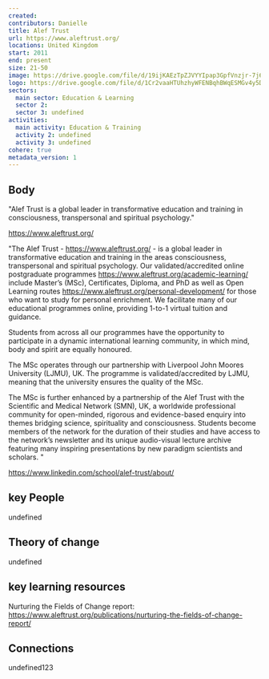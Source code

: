 ```yaml
---
created:
contributors: Danielle
title: Alef Trust
url: https://www.aleftrust.org/
locations: United Kingdom
start: 2011
end: present
size: 21-50
image: https://drive.google.com/file/d/19ijKAEzTpZJVYYIpap3GpfVnzjr-7j6_/view?usp=drive_link
logo: https://drive.google.com/file/d/1Cr2vaaHTUhzhyWFENBqhBWqESMGv4y5D/view?usp=drive_link
sectors:
  main sector: Education & Learning
  sector 2: 
  sector 3: undefined
activities: 
  main activity: Education & Training
  activity 2: undefined
  activity 3: undefined
cohere: true
metadata_version: 1
---
```



## Body

"Alef Trust is a global leader in transformative education and training in consciousness, transpersonal and spiritual psychology.​"

https://www.aleftrust.org/

"The Alef Trust - https://www.aleftrust.org/ - is a global leader in transformative education and training in the areas consciousness, transpersonal and spiritual psychology.  Our validated/accredited online postgraduate programmes https://www.aleftrust.org/academic-learning/ include Master’s (MSc), Certificates, Diploma,  and PhD as well as Open Learning routes https://www.aleftrust.org/personal-development/ for those who want to study for personal enrichment. We facilitate many of our educational programmes online, providing 1-to-1 virtual tuition and guidance. 

Students from across all our programmes have the opportunity to participate in a dynamic international learning community, in which mind, body and spirit are equally honoured.

The MSc operates through our partnership with Liverpool John Moores University (LJMU), UK. The programme is validated/accredited by LJMU, meaning that the university ensures the quality of the MSc.

 The MSc is further enhanced by a partnership of the Alef Trust with the Scientific and Medical Network (SMN), UK, a worldwide professional community for open-minded, rigorous and evidence-based enquiry into themes bridging science, spirituality and consciousness. Students become members of the network for the duration of their studies and have access to the network’s newsletter and its unique audio-visual lecture archive featuring many inspiring presentations by new paradigm scientists and scholars. "

https://www.linkedin.com/school/alef-trust/about/

## key People

undefined

## Theory of change

undefined

## key learning resources

Nurturing the Fields of Change report: https://www.aleftrust.org/publications/nurturing-the-fields-of-change-report/ 

## Connections

undefined123


